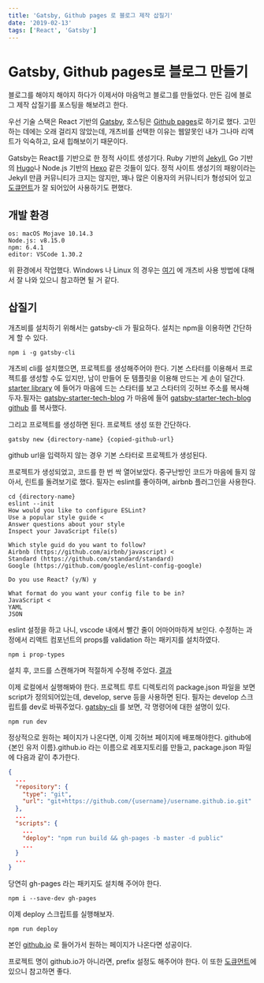 ```yaml
---
title: 'Gatsby, Github pages 로 블로그 제작 삽질기'
date: '2019-02-13'
tags: ['React', 'Gatsby']
---
```

# Gatsby, Github pages로 블로그 만들기

블로그를 해야지 해야지 하다가 이제서야 마음먹고 블로그를 만들었다. 만든 김에 블로그 제작 삽질기를 포스팅을 해보려고 한다.

우선 기술 스택은 React 기반의 [Gatsby](https://www.gatsbyjs.org/), 호스팅은 [Github pages](https://pages.github.com/)로 하기로 했다. 고민하는 데에는 오래 걸리지 않았는데, 개츠비를 선택한 이유는 웹알못인 내가 그나마 리액트가 익숙하고, 요새 힙해보이기 때문이다.

Gatsby는 React를 기반으로 한 정적 사이트 생성기다. Ruby 기반의 [Jekyll](https://jekyllrb.com), Go 기반의 [Hugo](https://gohugo.io/)나 Node.js 기반의 [Hexo](https://hexo.io/ko) 같은 것들이 있다. 정적 사이트 생성기의 패왕이라는 Jekyll 만큼 커뮤니티가 크지는 않지만, 꽤나 많은 이용자의 커뮤니티가 형성되어 있고 [도큐먼트](https://www.gatsbyjs.org/docs/)가 잘 되어있어 사용하기도 편했다.

## 개발 환경

```shell
os: macOS Mojave 10.14.3
Node.js: v8.15.0
npm: 6.4.1
editor: VSCode 1.30.2
```

위 환경에서 작업했다. Windows 나 Linux 의 경우는 [여기](https://www.gatsbyjs.org/docs/preparing-your-environment/) 에 개츠비 사용 방법에 대해서 잘 나와 있으니 참고하면 될 거 같다.

## 삽질기

개츠비를 설치하기 위해서는 gatsby-cli 가 필요하다. 설치는 npm을 이용하면 간단하게 할 수 있다.

```shell
npm i -g gatsby-cli
```

개츠비 cli를 설치했으면, 프로젝트를 생성해주어야 한다. 기본 스타터를 이용해서 프로젝트를 생성할 수도 있지만, 남이 만들어 둔 템플릿을 이용해 만드는 게 손이 덜간다. [starter library](https://www.gatsbyjs.org/starters/) 에 들어가 마음에 드는 스타터를 보고 스타터의 깃허브 주소를 복사해 두자.필자는 [gatsby-starter-tech-blog](https://www.gatsbyjs.org/starters/email2vimalraj/gatsby-starter-tech-blog/) 가 마음에 들어 [gatsby-starter-tech-blog github](https://github.com/email2vimalraj/gatsby-starter-tech-blog) 를 복사했다.

그리고 프로젝트를 생성하면 된다. 프로젝트 생성 또한 간단하다.

```shell
gatsby new {directory-name} {copied-github-url}
```

github url을 입력하지 않는 경우 기본 스타터로 프로젝트가 생성된다.

프로젝트가 생성되었고, 코드를 한 번 싹 열어보았다. 중구난방인 코드가 마음에 들지 않아서, 린트를 돌려보기로 했다. 필자는 eslint를 좋아하며, airbnb 플러그인을 사용한다.

```shell
cd {directory-name}
eslint --init
How would you like to configure ESLint?
Use a popular style guide <
Answer questions about your style
Inspect your JavaScript file(s)

Which style guid do you want to follow?
Airbnb (https://github.com/airbnb/javascript) <
Standard (https://github.com/standard/standard)
Google (https://github.com/google/eslint-config-google)

Do you use React? (y/N) y

What format do you want your config file to be in?
JavaScript <
YAML
JSON
```

eslint 설정을 하고 나니, vscode 내에서 빨간 줄이 어마어마하게 보인다. 수정하는 과정에서 리액트 컴포넌트의 props를 validation 하는 패키지를 설치하였다.

```shell
npm i prop-types
```

설치 후, 코드를 스캔해가며 적절하게 수정해 주었다. [결과](https://github.com/taekwan-hwang/taekwan-hwang.github.io/commit/4de8c9a8b198382141382c00ddbfc87ac1582e2d)

이제 로컬에서 실행해봐야 한다. 프로젝트 루트 디렉토리의 package.json 파일을 보면 script가 정의되어있는데, develop, serve 등을 사용하면 된다. 필자는 develop 스크립트를 dev로 바꿔주었다. [gatsby-cli](https://www.gatsbyjs.org/packages/gatsby-cli/) 를 보면, 각 명령어에 대한 설명이 있다.

```shell
npm run dev
```

정상적으로 원하는 페이지가 나온다면, 이제 깃허브 페이지에 배포해야한다. github에 {본인 유저 이름}.github.io 라는 이름으로 레포지토리를 만들고, package.json 파일에 다음과 같이 추가한다.

```json
{
  ...
  "repository": {
    "type": "git",
    "url": "git+https://github.com/{username}/username.github.io.git"
  },
  ...
  "scripts": {
    ...
    "deploy": "npm run build && gh-pages -b master -d public"
    ...
  }
  ...
}
```

당연히 gh-pages 라는 패키지도 설치해 주어야 한다.

```shell
npm i --save-dev gh-pages
```

이제 deploy 스크립트를 실행해보자.

```shell
npm run deploy
```
본인 [github.io](https://{username}.github.io) 로 들어가서 원하는 페이지가 나온다면 성공이다.

프로젝트 명이 github.io가 아니라면, prefix 설정도 해주어야 한다. 이 또한 [도큐먼트](https://www.gatsbyjs.org/docs/how-gatsby-works-with-github-pages/)에 있으니 참고하면 좋다.